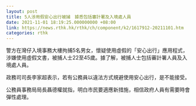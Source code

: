 ```yaml
---
layout: post
title: 5人涉用假安心出行被捕　據悉包括審計署及入境處人員
date: 2021-11-01 18:19:25.000000000 +08:00
link: https://news.rthk.hk/rthk/ch/component/k2/1617912-20211101.htm
categories: rthk
---
```


警方在灣仔入境事務大樓拘捕5名男女，懷疑使用虛假的「安心出行」應用程式，涉嫌使用虛假文書，被捕人士22至45歲。據了解，被捕人士包括審計署人員及入境處人員。

政務司司長李家超表示，若有公務員以違法方式規避使用安心出行，是不能接受。

公務員事務局局長聶德權就指，明白市民要適應新措施，相信政府人員有需要時會彈性處理。
